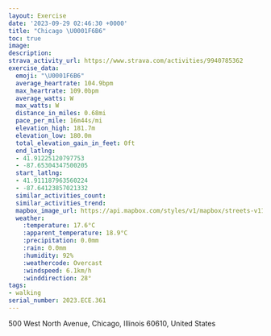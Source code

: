 ```yaml
---
layout: Exercise
date: '2023-09-29 02:46:30 +0000'
title: "Chicago \U0001F6B6"
toc: true
image:
description:
strava_activity_url: https://www.strava.com/activities/9940785362
exercise_data:
  emoji: "\U0001F6B6"
  average_heartrate: 104.9bpm
  max_heartrate: 109.0bpm
  average_watts: W
  max_watts: W
  distance_in_miles: 0.68mi
  pace_per_mile: 16m44s/mi
  elevation_high: 181.7m
  elevation_low: 180.0m
  total_elevation_gain_in_feet: 0ft
  end_latlng:
  - 41.91225120797753
  - -87.65304347500205
  start_latlng:
  - 41.911187963560224
  - -87.64123857021332
  similar_activities_count:
  similar_activities_trend:
  mapbox_image_url: https://api.mapbox.com/styles/v1/mapbox/streets-v11/static/path-5+787af2-1.0(awx~Ff%60%7DuOL%7CCIvCFjE%3FjFGbDIbAc%40vBS%60%40%5Bb%40cA%60BB%5CEt%40%3Fb%40),pin-s-s+e5b22e(-87.64436,41.91105),pin-s-f+89ae00(-87.65131000000001,41.911850000000015)/auto/800x800?access_token=pk.eyJ1Ijoiam9zaGJlY2ttYW4iLCJhIjoiY205eWR2aDd1MWZ6djJrbXc4a3M0bWZleiJ9.XiG9OWkNcZk2QzjJbxLB4A
  weather:
    :temperature: 17.6°C
    :apparent_temperature: 18.9°C
    :precipitation: 0.0mm
    :rain: 0.0mm
    :humidity: 92%
    :weathercode: Overcast
    :windspeed: 6.1km/h
    :winddirection: 28°
tags:
- walking
serial_number: 2023.ECE.361
---
```

500 West North Avenue, Chicago, Illinois 60610, United States

